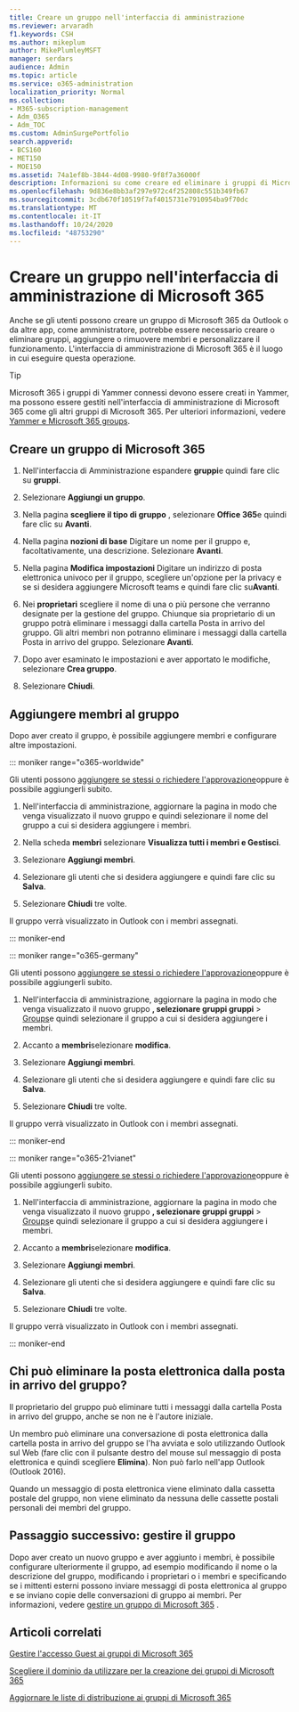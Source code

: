 ```yaml
---
title: Creare un gruppo nell'interfaccia di amministrazione
ms.reviewer: arvaradh
f1.keywords: CSH
ms.author: mikeplum
author: MikePlumleyMSFT
manager: serdars
audience: Admin
ms.topic: article
ms.service: o365-administration
localization_priority: Normal
ms.collection:
- M365-subscription-management
- Adm_O365
- Adm_TOC
ms.custom: AdminSurgePortfolio
search.appverid:
- BCS160
- MET150
- MOE150
ms.assetid: 74a1ef8b-3844-4d08-9980-9f8f7a36000f
description: Informazioni su come creare ed eliminare i gruppi di Microsoft 365, aggiungere e rimuovere membri del gruppo e personalizzare la modalità di funzionamento del gruppo.
ms.openlocfilehash: 9d836e8bb3af297e972c4f252808c551b349fb67
ms.sourcegitcommit: 3cdb670f10519f7af4015731e7910954ba9f70dc
ms.translationtype: MT
ms.contentlocale: it-IT
ms.lasthandoff: 10/24/2020
ms.locfileid: "48753290"
---
```

# <a name="create-a-group-in-the-microsoft-365-admin-center"></a>Creare un gruppo nell'interfaccia di amministrazione di Microsoft 365
  
Anche se gli utenti possono creare un gruppo di Microsoft 365 da Outlook o da altre app, come amministratore, potrebbe essere necessario creare o eliminare gruppi, aggiungere o rimuovere membri e personalizzare il funzionamento. L'interfaccia di amministrazione di Microsoft 365 è il luogo in cui eseguire questa operazione. 

> [!TIP]
> Microsoft 365 i gruppi di Yammer connessi devono essere creati in Yammer, ma possono essere gestiti nell'interfaccia di amministrazione di Microsoft 365 come gli altri gruppi di Microsoft 365. Per ulteriori informazioni, vedere [Yammer e Microsoft 365 groups](https://docs.microsoft.com/yammer/manage-yammer-groups/yammer-and-office-365-groups). 

## <a name="create-a-microsoft-365-group"></a>Creare un gruppo di Microsoft 365

1. Nell'interfaccia di Amministrazione espandere **gruppi**e quindi fare clic su **gruppi**.

2. Selezionare **Aggiungi un gruppo**.
  
3. Nella pagina **scegliere il tipo di gruppo** , selezionare **Office 365**e quindi fare clic su **Avanti**.

4. Nella pagina **nozioni di base** Digitare un nome per il gruppo e, facoltativamente, una descrizione. Selezionare **Avanti**.
    
5. Nella pagina **Modifica impostazioni** Digitare un indirizzo di posta elettronica univoco per il gruppo, scegliere un'opzione per la privacy e se si desidera aggiungere Microsoft teams e quindi fare clic su**Avanti**.
    
6. Nei **proprietari** scegliere il nome di una o più persone che verranno designate per la gestione del gruppo. Chiunque sia proprietario di un gruppo potrà eliminare i messaggi dalla cartella Posta in arrivo del gruppo. Gli altri membri non potranno eliminare i messaggi dalla cartella Posta in arrivo del gruppo. Selezionare **Avanti**.
    
7. Dopo aver esaminato le impostazioni e aver apportato le modifiche, selezionare **Crea gruppo**.

8. Selezionare **Chiudi**.
    
## <a name="add-members-to-the-group"></a>Aggiungere membri al gruppo

Dopo aver creato il gruppo, è possibile aggiungere membri e configurare altre impostazioni.

::: moniker range="o365-worldwide"

Gli utenti possono [aggiungere se stessi o richiedere l'approvazione](https://support.microsoft.com/office/2e59e19c-b872-44c8-ae84-0acc4b79c45d)oppure è possibile aggiungerli subito.

1. Nell'interfaccia di amministrazione, aggiornare la pagina in modo che venga visualizzato il nuovo gruppo e quindi selezionare il nome del gruppo a cui si desidera aggiungere i membri.
    
2. Nella scheda **membri** selezionare **Visualizza tutti i membri e Gestisci**.

3. Selezionare **Aggiungi membri**.
    
4. Selezionare gli utenti che si desidera aggiungere e quindi fare clic su **Salva**.
    
5. Selezionare **Chiudi** tre volte. 
    
Il gruppo verrà visualizzato in Outlook con i membri assegnati.

::: moniker-end

::: moniker range="o365-germany"

Gli utenti possono [aggiungere se stessi o richiedere l'approvazione](https://support.microsoft.com/office/2e59e19c-b872-44c8-ae84-0acc4b79c45d)oppure è possibile aggiungerli subito.
1. Nell'interfaccia di amministrazione, aggiornare la pagina in modo che venga visualizzato il nuovo gruppo **, selezionare gruppi gruppi** \> <a href="https://go.microsoft.com/fwlink/p/?linkid=2052855" target="_blank">Groups</a>e quindi selezionare il gruppo a cui si desidera aggiungere i membri.
    
2. Accanto a **membri**selezionare **modifica**.
3. Selezionare **Aggiungi membri**.
    
4. Selezionare gli utenti che si desidera aggiungere e quindi fare clic su **Salva**.
    
5. Selezionare **Chiudi** tre volte. 
    
Il gruppo verrà visualizzato in Outlook con i membri assegnati.
  
::: moniker-end

::: moniker range="o365-21vianet"

Gli utenti possono [aggiungere se stessi o richiedere l'approvazione](https://support.microsoft.com/office/2e59e19c-b872-44c8-ae84-0acc4b79c45d)oppure è possibile aggiungerli subito.
1. Nell'interfaccia di amministrazione, aggiornare la pagina in modo che venga visualizzato il nuovo gruppo **, selezionare gruppi gruppi** \> <a href="https://go.microsoft.com/fwlink/p/?linkid=2052855" target="_blank">Groups</a>e quindi selezionare il gruppo a cui si desidera aggiungere i membri.
    
2. Accanto a **membri**selezionare **modifica**.
3. Selezionare **Aggiungi membri**.
    
4. Selezionare gli utenti che si desidera aggiungere e quindi fare clic su **Salva**.
    
5. Selezionare **Chiudi** tre volte. 
    
Il gruppo verrà visualizzato in Outlook con i membri assegnati.
  
::: moniker-end

## <a name="who-can-delete-email-from-the-group-inbox"></a>Chi può eliminare la posta elettronica dalla posta in arrivo del gruppo?

Il proprietario del gruppo può eliminare tutti i messaggi dalla cartella Posta in arrivo del gruppo, anche se non ne è l'autore iniziale.
  
Un membro può eliminare una conversazione di posta elettronica dalla cartella posta in arrivo del gruppo se l'ha avviata e solo utilizzando Outlook sul Web (fare clic con il pulsante destro del mouse sul messaggio di posta elettronica e quindi scegliere **Elimina**). Non può farlo nell'app Outlook (Outlook 2016).
  
Quando un messaggio di posta elettronica viene eliminato dalla cassetta postale del gruppo, non viene eliminato da nessuna delle cassette postali personali dei membri del gruppo.

## <a name="next-step-manage-your-group"></a>Passaggio successivo: gestire il gruppo

Dopo aver creato un nuovo gruppo e aver aggiunto i membri, è possibile configurare ulteriormente il gruppo, ad esempio modificando il nome o la descrizione del gruppo, modificando i proprietari o i membri e specificando se i mittenti esterni possono inviare messaggi di posta elettronica al gruppo e se inviano copie delle conversazioni di gruppo ai membri. Per informazioni, vedere [gestire un gruppo di Microsoft 365](manage-groups.md) .

## <a name="related-articles"></a>Articoli correlati

[Gestire l'accesso Guest ai gruppi di Microsoft 365](https://support.microsoft.com/office/bfc7a840-868f-4fd6-a390-f347bf51aff6)

[Scegliere il dominio da utilizzare per la creazione dei gruppi di Microsoft 365](choose-domain-to-create-groups.md)

[Aggiornare le liste di distribuzione ai gruppi di Microsoft 365](../manage/upgrade-distribution-lists.md)
